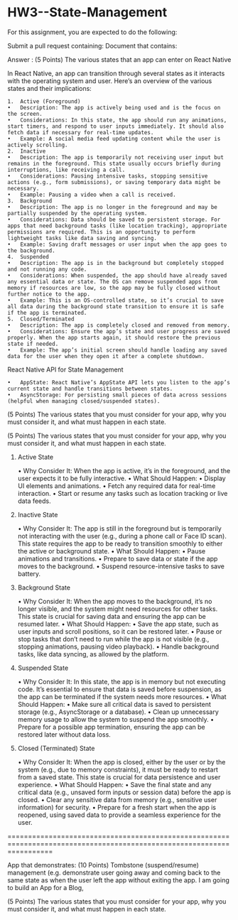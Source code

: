 # HW3--State-Management

For this assignment, you are expected to do the following:

Submit a pull request containing:
Document that contains:

Answer :
(5 Points) The various states that an app can enter on React Native

In React Native, an app can transition through several states as it interacts with the operating system and user. Here’s an overview of the various states and their implications:

	1.	Active (Foreground)
	•	Description: The app is actively being used and is the focus on the screen.
	•	Considerations: In this state, the app should run any animations, start timers, and respond to user inputs immediately. It should also fetch data if necessary for real-time updates.
	•	Example: A social media feed updating content while the user is actively scrolling.
	2.	Inactive
	•	Description: The app is temporarily not receiving user input but remains in the foreground. This state usually occurs briefly during interruptions, like receiving a call.
	•	Considerations: Pausing intensive tasks, stopping sensitive actions (e.g., form submissions), or saving temporary data might be necessary.
	•	Example: Pausing a video when a call is received.
	3.	Background
	•	Description: The app is no longer in the foreground and may be partially suspended by the operating system.
	•	Considerations: Data should be saved to persistent storage. For apps that need background tasks (like location tracking), appropriate permissions are required. This is an opportunity to perform lightweight tasks like data saving and syncing.
	•	Example: Saving draft messages or user input when the app goes to the background.
	4.	Suspended
	•	Description: The app is in the background but completely stopped and not running any code.
	•	Considerations: When suspended, the app should have already saved any essential data or state. The OS can remove suspended apps from memory if resources are low, so the app may be fully closed without further notice to the app.
	•	Example: This is an OS-controlled state, so it’s crucial to save all data during the background state transition to ensure it is safe if the app is terminated.
	5.	Closed/Terminated
	•	Description: The app is completely closed and removed from memory.
	•	Considerations: Ensure the app’s state and user progress are saved properly. When the app starts again, it should restore the previous state if needed.
	•	Example: The app’s initial screen should handle loading any saved data for the user when they open it after a complete shutdown.

React Native API for State Management

	•	AppState: React Native’s AppState API lets you listen to the app’s current state and handle transitions between states.
	•	AsyncStorage: For persisting small pieces of data across sessions (helpful when managing closed/suspended states).

(5 Points) The various states that you must consider for your app, why you must consider it, and what must happen in each state.




(5 Points) The various states that you must consider for your app, why you must consider it, and what must happen in each state.

1. Active State

	•	Why Consider It: When the app is active, it’s in the foreground, and the user expects it to be fully interactive.
	•	What Should Happen:
	•	Display UI elements and animations.
	•	Fetch any required data for real-time interaction.
	•	Start or resume any tasks such as location tracking or live data feeds.

2. Inactive State

	•	Why Consider It: The app is still in the foreground but is temporarily not interacting with the user (e.g., during a phone call or Face ID scan). This state requires the app to be ready to transition smoothly to either the active or background state.
	•	What Should Happen:
	•	Pause animations and transitions.
	•	Prepare to save data or state if the app moves to the background.
	•	Suspend resource-intensive tasks to save battery.

3. Background State

	•	Why Consider It: When the app moves to the background, it’s no longer visible, and the system might need resources for other tasks. This state is crucial for saving data and ensuring the app can be resumed later.
	•	What Should Happen:
	•	Save the app state, such as user inputs and scroll positions, so it can be restored later.
	•	Pause or stop tasks that don’t need to run while the app is not visible (e.g., stopping animations, pausing video playback).
	•	Handle background tasks, like data syncing, as allowed by the platform.

4. Suspended State

	•	Why Consider It: In this state, the app is in memory but not executing code. It’s essential to ensure that data is saved before suspension, as the app can be terminated if the system needs more resources.
	•	What Should Happen:
	•	Make sure all critical data is saved to persistent storage (e.g., AsyncStorage or a database).
	•	Clean up unnecessary memory usage to allow the system to suspend the app smoothly.
	•	Prepare for a possible app termination, ensuring the app can be restored later without data loss.

5. Closed (Terminated) State

	•	Why Consider It: When the app is closed, either by the user or by the system (e.g., due to memory constraints), it must be ready to restart from a saved state. This state is crucial for data persistence and user experience.
	•	What Should Happen:
	•	Save the final state and any critical data (e.g., unsaved form inputs or session data) before the app is closed.
	•	Clear any sensitive data from memory (e.g., sensitive user information) for security.
	•	Prepare for a fresh start when the app is reopened, using saved data to provide a seamless experience for the user.

=======================================================================================================================

App that demonstrates:
(10 Points) Tombstone (suspend/resume) management
(e.g. demonstrate user going away and coming back to the same state as when the user left the app without exiting the app.
I am going to build an App for a Blog, 

(5 Points) The various states that you must consider for your app, why you must consider it, and what must happen in each state.
